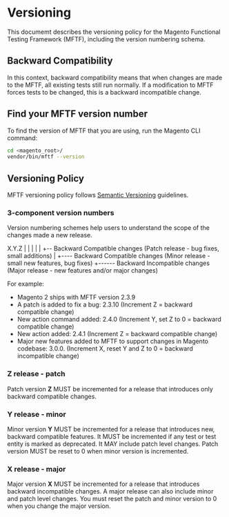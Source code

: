 # Versioning

This documemt describes the versioning policy for the Magento Functional Testing Framework (MFTF), including the version numbering schema.

## Backward Compatibility

In this context, backward compatibility means that when changes are made to the MFTF, all existing tests still run normally.
If a modification to MFTF forces tests to be changed, this is a backward incompatible change.

## Find your MFTF version number

To find the version of MFTF that you are using, run the Magento CLI command:

```bash
cd <magento_root>/
vendor/bin/mftf --version
```

## Versioning Policy

MFTF versioning policy follows [Semantic Versioning](https://semver.org/) guidelines.

### 3-component version numbers

Version numbering schemes help users to understand the scope of the changes made a new release.

X.Y.Z
| | |
| | +-- Backward Compatible changes (Patch release - bug fixes, small additions)
| +---- Backward Compatible changes (Minor release - small new features, bug fixes)
+------ Backward Incompatible changes (Major release - new features and/or major changes)

For example:

- Magento 2 ships with MFTF version 2.3.9
- A patch is added to fix a bug: 2.3.10 (Increment Z = backward compatible change)
- New action command added: 2.4.0 (Increment Y, set Z to 0 = backward compatible change)
- New action added: 2.4.1 (Increment Z = backward compatible change)
- Major new features added to MFTF to support changes in Magento codebase: 3.0.0. (Increment X, reset Y and Z to 0 = backward incompatible change)

### Z release - patch

Patch version **Z** MUST be incremented for a release that introduces only backward compatible changes.
  
### Y release - minor

Minor version **Y** MUST be incremented for a release that introduces new, backward compatible features.
It MUST be incremented if any test or test entity is marked as deprecated.
It MAY include patch level changes. Patch version MUST be reset to 0 when minor version is incremented.

### X release - major

Major version **X** MUST be incremented for a release that introduces backward incompatible changes.
A major release can also include minor and patch level changes.
You must reset the patch and minor version to 0 when you change the major version.
